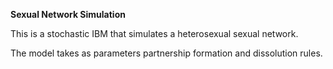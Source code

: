**Sexual Network Simulation**

This is a stochastic IBM that simulates a heterosexual sexual network. 

The model takes as parameters partnership formation and dissolution rules. 